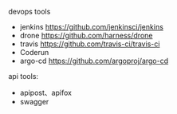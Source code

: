 devops tools
- jenkins https://github.com/jenkinsci/jenkins
- drone https://github.com/harness/drone
- travis https://github.com/travis-ci/travis-ci
- Coderun
- argo-cd https://github.com/argoproj/argo-cd

api tools:
- apipost、apifox
- swagger
